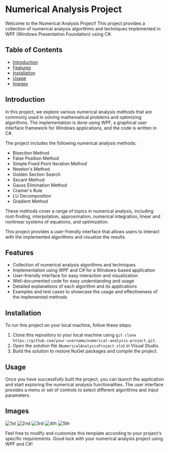 # Numerical Analysis Project

Welcome to the Numerical Analysis Project! This project provides a collection of numerical analysis algorithms and techniques implemented in WPF (Windows Presentation Foundation) using C#.

## Table of Contents

- [Introduction](#introduction)
- [Features](#features)
- [Installation](#installation)
- [Usage](#usage)
- [Images](#images)

## Introduction

In this project, we explore various numerical analysis methods that are commonly used in solving mathematical problems and optimizing algorithms. The implementation is done using WPF, a graphical user interface framework for Windows applications, and the code is written in C#.

The project includes the following numerical analysis methods:

- Bisection Method
- False Position Method
- Simple Fixed Point Iteration Method
- Newton's Method
- Golden Section Search
- Secant Method
- Gauss Elimination Method
- Cramer's Rule
- LU Decomposition
- Gradient Method

These methods cover a range of topics in numerical analysis, including root-finding, interpolation, approximation, numerical integration, linear and nonlinear systems of equations, and optimization.

This project provides a user-friendly interface that allows users to interact with the implemented algorithms and visualize the results.

## Features

- Collection of numerical analysis algorithms and techniques
- Implementation using WPF and C# for a Windows-based application
- User-friendly interface for easy interaction and visualization
- Well-documented code for easy understanding and usage
- Detailed explanations of each algorithm and its applications
- Examples and test cases to showcase the usage and effectiveness of the implemented methods

## Installation

To run this project on your local machine, follow these steps:

1. Clone this repository to your local machine using `git clone https://github.com/your-username/numerical-analysis-project.git`.
2. Open the solution file (`NumericalAnalysisProject.sln`) in Visual Studio.
3. Build the solution to restore NuGet packages and compile the project.

## Usage

Once you have successfully built the project, you can launch the application and start exploring the numerical analysis functionalities. The user interface provides a menu or set of controls to select different algorithms and input parameters.

## Images
![1st](https://github.com/AntoniousSamy/NumericalAnalysis-/assets/127224965/57405592-ac6c-4c65-acbd-58d27c4c8e21)
![2nd](https://github.com/AntoniousSamy/NumericalAnalysis-/assets/127224965/4cad5fe6-d8ad-4168-83a7-9e617a3aaf17)
![3rd](https://github.com/AntoniousSamy/NumericalAnalysis-/assets/127224965/0019150a-ed7b-4a55-b9b9-1a3e15ff098b)
![4th](https://github.com/AntoniousSamy/NumericalAnalysis-/assets/127224965/08d1913d-fe2f-47a9-bb9e-4f5acceaa237)
![5th](https://github.com/AntoniousSamy/NumericalAnalysis-/assets/127224965/242b9b35-6e76-4f71-8221-c9c317a0590d)


Feel free to modify and customize this template according to your project's specific requirements. Good luck with your numerical analysis project using WPF and C#!
